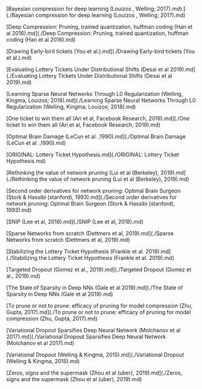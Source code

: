 
[Bayesian compression for deep learning (Louizos , Welling; 2017).md).](./Bayesian compression for deep learning (Louizos , Welling; 2017).md)

[Deep Compression: Pruning, trained quantization, huffman coding (Han et al 2016).md](./Deep Compression: Pruning, trained quantization, huffman coding (Han et al 2016).md)

[Drawing Early-bird tickets (You et al.).md](./Drawing Early-bird tickets (You et al.).md)

[Evaluating Lottery Tickets Under Distributional Shifts (Desai et al 2019).md](./Evaluating Lottery Tickets Under Distributional Shifts (Desai et al 2019).md)

[Learning Sparse Neural Networks Through L0 Regularization (Welling, Kingma, Louizos; 2018).md](./Learning Sparse Neural Networks Through L0 Regularization (Welling, Kingma, Louizos; 2018).md)

[One ticket to win them all (Ari et al, Facebook Research, 2019).md](./One ticket to win them all (Ari et al, Facebook Research, 2019).md)

[Optimal Brain Damage (LeCun et al. ,1990).md](./Optimal Brain Damage (LeCun et al. ,1990).md)

[ORIGINAL: Lottery Ticket Hypothesis.md](./ORIGINAL: Lottery Ticket Hypothesis.md)

[Rethinking the value of network pruning (Lui et al (Berkeley), 2019).md](./Rethinking the value of network pruning (Lui et al (Berkeley), 2019).md)

[Second order derivatives for network pruning: Optimal Brain Surgeon (Stork & Hassibi (stanford), 1993).md](./Second order derivatives for network pruning: Optimal Brain Surgeon (Stork & Hassibi (stanford), 1993).md)

[SNIP (Lee et al, 2018).md](./SNIP (Lee et al, 2018).md)

[Sparse Networks from scratch (Dettmers et al, 2019).md](./Sparse Networks from scratch (Dettmers et al, 2019).md)

[Stabilizing the Lottery Ticket Hypothesis (Frankle et al. 2019).md](./Stabilizing the Lottery Ticket Hypothesis (Frankle et al. 2019).md)

[Targeted Dropout (Gomez et al., 2019).md](./Targeted Dropout (Gomez et al., 2019).md)

[The State of Sparsity in Deep NNs (Gale et al 2019).md](./The State of Sparsity in Deep NNs (Gale et al 2019).md)

[To prune or not to prune: efficacy of pruning for model compression (Zhu, Gupta, 2017).md](./To prune or not to prune: efficacy of pruning for model compression (Zhu, Gupta, 2017).md)

[Variational Dropout Sparsifies Deep Neural Network (Molchanov et al 2017).md](./Variational Dropout Sparsifies Deep Neural Network (Molchanov et al 2017).md)

[Variational Dropout (Welling & Kingma, 2015).md](./Variational Dropout (Welling & Kingma, 2015).md)

[Zeros, signs and the supermask (Zhou et al (uber), 2019).md](./Zeros, signs and the supermask (Zhou et al (uber), 2019).md)
